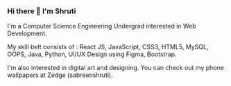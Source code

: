 ### Hi there 👋 I'm Shruti 

I'm a Computer Science Engineering Undergrad interested in Web Development. 

My skill belt consists of : React JS, JavaScript, CSS3, HTML5, MySQL, OOPS, Java, Python, UI/UX Design using Figma, Bootstrap.

I'm also interested in digital art and designing. You can check out my phone wallpapers at Zedge (sabreenshruti). 
<!--
**shrutilicensed/shrutilicensed** is a ✨ _special_ ✨ repository because its `README.md` (this file) appears on your GitHub profile.

Here are some ideas to get you started:

- 🔭 I’m currently working on ...
- 🌱 I’m currently learning ...
- 👯 I’m looking to collaborate on ...
- 🤔 I’m looking for help with ...
- 💬 Ask me about ...
- 📫 How to reach me: ...
- 😄 Pronouns: ...
- ⚡ Fun fact: ...
-->
